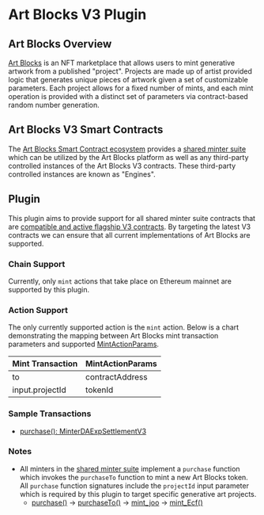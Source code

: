 # Art Blocks V3 Plugin

## Art Blocks Overview
[Art Blocks](https://www.artblocks.io) is an NFT marketplace that allows users to mint generative artwork from a published "project". Projects are made up of artist provided logic that generates unique pieces of artwork given a set of customizable parameters. Each project allows for a fixed number of mints, and each mint operation is provided with a distinct set of parameters via contract-based random number generation.

## Art Blocks V3 Smart Contracts
The [Art Blocks Smart Contract ecosystem](https://github.com/ArtBlocks/artblocks-contracts/blob/main/packages/contracts/README.md) provides a [shared minter suite](https://github.com/ArtBlocks/artblocks-contracts/blob/main/packages/contracts/MINTER_SUITE.md) which can be utilized by the Art Blocks platform as well as any third-party controlled instances of the Art Blocks V3 contracts. These third-party controlled instances are known as "Engines".

## Plugin
This plugin aims to provide support for all shared minter suite contracts that are [compatible and active flagship V3 contracts](https://github.com/ArtBlocks/artblocks-contracts/blob/main/packages/contracts/MINTER_SUITE.md#active-flagship-minting-contracts). By targeting the latest V3 contracts we can ensure that all current implementations of Art Blocks are supported.

### Chain Support
Currently, only `mint` actions that take place on Ethereum mainnet are supported by this plugin.

### Action Support
The only currently supported action is the `mint` action. Below is a chart demonstrating the mapping between Art Blocks mint transaction parameters and supported [MintActionParams](https://github.com/rabbitholegg/questdk/blob/main/src/actions/types.ts#L44).

| Mint Transaction | MintActionParams |
| ---------------- | ---------------- |
| to               | contractAddress  |
| input.projectId  | tokenId          |

### Sample Transactions
- [purchase(): MinterDAExpSettlementV3](https://etherscan.io/tx/0x99cb792e3f9f82768df82a8b89061ff32121f9d22a3f13fd527fbab604a5c500)

### Notes
- All minters in the [shared minter suite](https://github.com/ArtBlocks/artblocks-contracts/blob/main/packages/contracts/MINTER_SUITE.md) implement a `purchase` function which invokes the `purchaseTo` function to mint a new Art Blocks token. All `purchase` function signatures include the `projectId` input parameter which is required by this plugin to target specific generative art projects.
  - [purchase()](
      https://github.com/ArtBlocks/artblocks-contracts/blob/24cd7a91c12277a3c7b6dd32517f117f573cfb5b/packages/contracts/contracts/mock/DummySharedMinter.sol#L53
    ) -> [purchaseTo()](
        https://github.com/ArtBlocks/artblocks-contracts/blob/24cd7a91c12277a3c7b6dd32517f117f573cfb5b/packages/contracts/contracts/mock/DummySharedMinter.sol#L61
      ) -> [mint_joo](
          https://github.com/ArtBlocks/artblocks-contracts/blob/24cd7a91c12277a3c7b6dd32517f117f573cfb5b/packages/contracts/contracts/minter-suite/MinterFilter/MinterFilterV2.sol#L505
        ) -> [mint_Ecf()](
          https://github.com/ArtBlocks/artblocks-contracts/blob/24cd7a91c12277a3c7b6dd32517f117f573cfb5b/packages/contracts/contracts/GenArt721CoreV3.sol#L366)